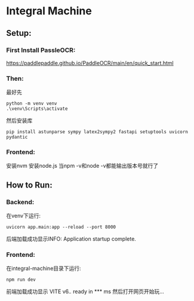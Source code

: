 # Integral Machine
## Setup:
### First Install PassleOCR:
https://paddlepaddle.github.io/PaddleOCR/main/en/quick_start.html
### Then:
最好先
```
python -m venv venv
.\venv\Scripts\activate
```
然后安装库
```
pip install astunparse sympy latex2sympy2 fastapi setuptools uvicorn pydantic
```
### Frontend:
安装nvm
安装node.js
当npm -v和node -v都能输出版本号就行了
## How to Run:
### Backend:
在venv下运行:
```
uvicorn app.main:app --reload --port 8000
```
后端加载成功显示INFO: Application startup complete.
### Frontend:
在integral-machine目录下运行:
```
npm run dev
```
前端加载成功显示
VITE v6.*.*  ready in *** ms
然后打开网页开始玩...
